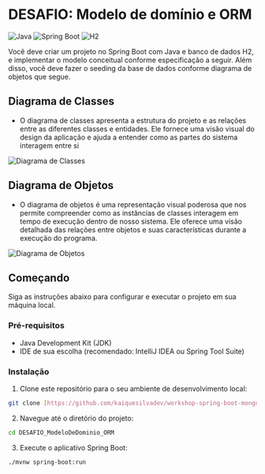 # DESAFIO: Modelo de domínio e ORM

![Java](https://img.shields.io/badge/Java-11-orange.svg)
![Spring Boot](https://img.shields.io/badge/Spring%20Boot-2.5.4-brightgreen.svg)
![H2](https://img.shields.io/badge/H2-Database-lightgrey.svg)

Você deve criar um projeto no Spring Boot com Java e banco de dados H2, e implementar o modelo conceitual conforme especificação a seguir. Além disso, você deve fazer o seeding da base de dados conforme diagrama de objetos que segue.

## Diagrama de Classes

- O diagrama de classes apresenta a estrutura do projeto e as relações entre as diferentes classes e entidades. Ele fornece uma visão visual do design da aplicação e ajuda a entender como as partes do sistema interagem entre si

![Diagrama de Classes](https://github.com/kaiquesilvadev/DESAFIO_ModeloDeDominio_ORM/blob/main/Captura%20de%20tela%202023-12-16%20221157.png)

## Diagrama de Objetos

- O diagrama de objetos é uma representação visual poderosa que nos permite compreender como as instâncias de classes interagem em tempo de execução dentro de nosso sistema. Ele oferece uma visão detalhada das relações entre objetos e suas características durante a execução do programa.

![Diagrama de Objetos](https://github.com/kaiquesilvadev/DESAFIO_ModeloDeDominio_ORM/blob/main/Captura%20de%20tela%202023-12-16%20221221.png)

## Começando

Siga as instruções abaixo para configurar e executar o projeto em sua máquina local.

### Pré-requisitos

- Java Development Kit (JDK)
- IDE de sua escolha (recomendado: IntelliJ IDEA ou Spring Tool Suite)

### Instalação

1. Clone este repositório para o seu ambiente de desenvolvimento local:

```bash
git clone [https://github.com/kaiquesilvadev/workshop-spring-boot-mongodb](https://github.com/kaiquesilvadev/DESAFIO_ModeloDeDominio_ORM.git

````

2. Navegue até o diretório do projeto:

```bash
cd DESAFIO_ModeloDeDominio_ORM

```

3. Execute o aplicativo Spring Boot:

```bash
./mvnw spring-boot:run

```
